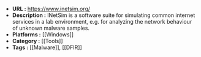- **URL :** https://www.inetsim.org/
- **Description :** INetSim is a software suite for simulating common internet services in a lab environment, e.g. for analyzing the network behaviour of unknown malware samples.
- **Platforms :** [[Windows]]
- **Category :** [[Tools]]
- **Tags :** [[Malware]], [[DFIR]]
